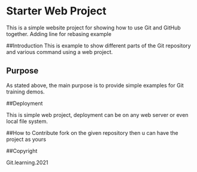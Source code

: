 # Starter Web Project

This is a simple website project for showing how to 
use Git and GitHub together. Adding line for rebasing example

##Introduction
This is example to show different parts of the Git repository
and various command using a web project.

## Purpose

As stated above, the main purpose is to provide simple examples for Git
training demos.

##Deployment

This is simple web project, deployment can be
 on any web server or even local file system.

##How to Contribute
fork on the given repository then u can have the project as yours

##Copyright

Git.learning.2021